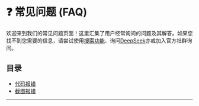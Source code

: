 # ❓ 常见问题 (FAQ)

欢迎来到我们的常见问题页面！这里汇集了用户经常询问的问题及其解答。如果您找不到您需要的信息，请尝试使用[搜索功能](https://www.bing.com)、询问[DeepSeek](https://www.deepseek.com)亦或加入官方社群询问。

## 目录
- [代码报错](./screen)
- [截图报错](./coding)
---


